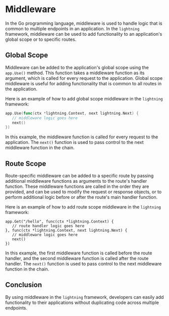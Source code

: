 # Middleware

In the Go programming language, middleware is used to handle logic that is common to multiple endpoints in an application. In the `lightning` framework, middleware can be used to add functionality to an application's global scope or to specific routes.

## Global Scope

Middleware can be added to the application's global scope using the `app.Use()` method. This function takes a middleware function as its argument, which is called for every request to the application. Global scope middleware is useful for adding functionality that is common to all routes in the application.

Here is an example of how to add global scope middleware in the `lightning` framework:

```go
app.Use(func(ctx *lightning.Context, next lightning.Next) {
   // middleware logic goes here
   next()
})
```

In this example, the middleware function is called for every request to the application. The `next()` function is used to pass control to the next middleware function in the chain.

## Route Scope

Route-specific middleware can be added to a specific route by passing additional middleware functions as arguments to the route's handler function. These middleware functions are called in the order they are provided, and can be used to modify the request or response objects, or to perform additional logic before or after the route's main handler function.

Here is an example of how to add route scope middleware in the `lightning` framework:

```
app.Get("/hello", func(ctx *lightning.Context) {
   // route handler logic goes here
}, func(ctx *lightning.Context, next lightning.Next) {
   // middleware logic goes here
   next()
})

```

In this example, the first middleware function is called before the route handler, and the second middleware function is called after the route handler. The `next()` function is used to pass control to the next middleware function in the chain.

## Conclusion

By using middleware in the `lightning` framework, developers can easily add functionality to their applications without duplicating code across multiple endpoints.
